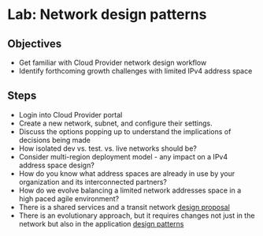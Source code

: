 # Lab: Network design patterns

## Objectives

* Get familiar with Cloud Provider network design workflow
* Identify forthcoming growth challenges with limited IPv4 address space

## Steps

* Login into Cloud Provider portal
* Create a new network, subnet, and configure their settings.
* Discuss the options popping up to understand the implications of decisions being made
* How isolated dev vs. test. vs. live networks should be?
* Consider multi-region deployment model - any impact on a IPv4 address space design?
* How do you know what address spaces are already in use by your organization and its interconnected partners?
* How do we evolve balancing a limited network addresses space in a high paced agile environment?
* There is a shared services and a transit network [design proposal](https://aviatrix.com/blog/wp-content/uploads/aviatrix-service-architecture.png)
* There is an evolutionary approach, but it requires changes not just in the network but also in the application [design patterns](http://vkhazin.postach.io/post/infra-and-app-evolution)